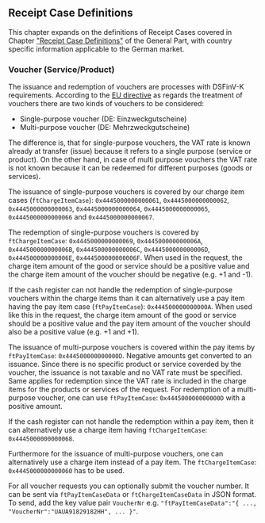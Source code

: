 ## Receipt Case Definitions

This chapter expands on the definitions of Receipt Cases covered in Chapter ["Receipt Case Definitions"](../../general/receipt-case-definitions/receipt-case-definitions.md) of the General Part, with country specific information applicable to the German market.

### Voucher (Service/Product)

The issuance and redemption of vouchers are processes with DSFinV-K requirements. According to the [EU directive](https://eur-lex.europa.eu/legal-content/EN/ALL/?uri=CELEX%3A32016L1065) as regards the treatment of vouchers there are two kinds of vouchers to be considered:

- Single-purpose voucher (DE: Einzweckgutscheine)
- Multi-purpose voucher (DE: Mehrzweckgutscheine)

The difference is, that for single-purpose vouchers, the VAT rate is known already at transfer (issue) because it refers to a single purpose (service or product). On the other hand, in case of multi purpose vouchers the VAT rate is not known because it can be redeemed for different purposes (goods or services).

The issuance of single-purpose vouchers is covered by our charge item cases (`ftChargeItemCase`): `0x4445000000000061`, `0x4445000000000062`, `0x4445000000000063`, `0x4445000000000064`, `0x4445000000000065`, `0x4445000000000066` and `0x4445000000000067`. 

The redemption of single-purpose vouchers is covered by `ftChargeItemCase`: `0x4445000000000069`, `0x444500000000006A`, `0x444500000000006B`, `0x444500000000006C`, `0x444500000000006D`, `0x444500000000006E`, `0x444500000000006F`. When used in the request, the charge item amount of the good or service should be a positive value and the charge item amount of the voucher should be negative (e.g. +1 and -1).

If the cash register can not handle the redemption of single-purpose vouchers within the charge items than it can alternatively use a pay item having the pay item case (`ftPayItemCase`): `0x444500000000000A`. When used like this in the request, the charge item amount of the good or service should be a positive value and the pay item amount of the voucher should also be a positive value (e.g. +1 and +1).

The issuance of multi-purpose vouchers is covered within the pay items by `ftPayItemCase`: `0x444500000000000D`. Negative amounts get converted to an issuance. Since there is no specific product or service coverded by the voucher, the issuance is not taxable and no VAT rate must be specified. Same applies for redemption since the VAT rate is included in the charge items for the products or services of the request. For redemption of a multi-purpose voucher, one can use `ftPayItemCase`: `0x444500000000000D` with a positive amount. 

If the cash register can not handle the redemption within a pay item, then it can alternatively use a charge item having `ftChargeItemCase`: `0x4445000000000068`. 

Furthermore for the issuance of multi-purpose vouchers, one can alternatively use a charge item instead of a pay item. The `ftChargeItemCase`: `0x4445000000000060` has to be used.

For all voucher requests you can optionally submit the voucher number. It can be sent via `ftPayItemCaseData` or `ftChargeItemCaseData` in JSON format. To send, add the key value pair `VoucherNr` e.g. `"ftPayItemCaseData":"{ ..., "VoucherNr":"UAUA91829182HH", ... }"`.